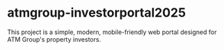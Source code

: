 # atmgroup-investorportal2025
This project is a simple, modern, mobile-friendly web portal designed for ATM Group's property investors.
